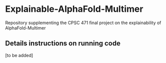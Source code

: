 # Explainable-AlphaFold-Multimer
Repository supplementing the CPSC 471 final project on the explainability of AlphaFold-Multimer

## Details instructions on running code
[to be added]
